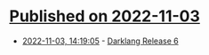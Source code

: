 # [Published on 2022-11-03](index.md)

* [2022-11-03, 14:19:05](https://lobste.rs/s/gmolpk/darklang_release_6) - [Darklang Release 6](https://blog.darklang.com/darklang-release-6/)

